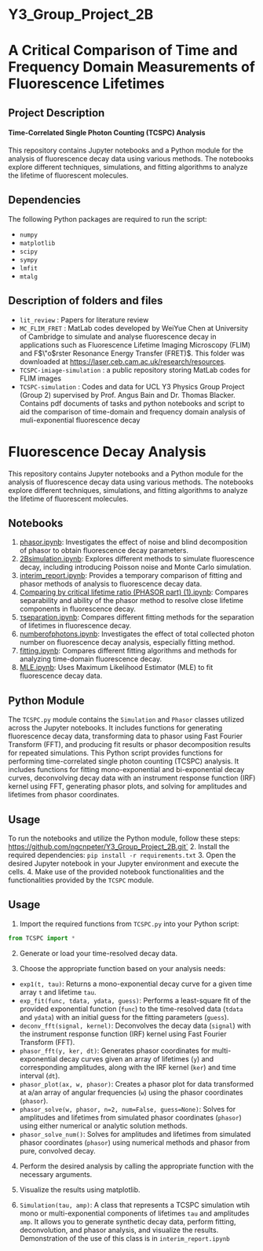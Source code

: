 # Y3_Group_Project_2B
# A Critical Comparison of Time and Frequency Domain Measurements of Fluorescence Lifetimes

## Project Description

#### Time-Correlated Single Photon Counting (TCSPC) Analysis

This repository contains Jupyter notebooks and a Python module for the analysis of fluorescence decay data using various methods. The notebooks explore different techniques, simulations, and fitting algorithms to analyze the lifetime of fluorescent molecules.

## Dependencies

The following Python packages are required to run the script:
- `numpy`
- `matplotlib`
- `scipy`
- `sympy`
- `lmfit`
- `mtalg`

## Description of folders and files

- `lit_review` : Papers for literature review
- `MC_FLIM_FRET` : MatLab codes developed by WeiYue Chen at University of Cambridge to simulate and analyse fluorescence decay in applications such as Fluorescence Lifetime Imaging Microscopy (FLIM) and F$\"o$rster Resonance Energy Transfer (FRET)$. This folder was downloaded at https://laser.ceb.cam.ac.uk/research/resources.
- `TCSPC-imiage-simulation` : a public repository storing MatLab codes for FLIM images
- `TCSPC-simulation` : Codes and data for UCL Y3 Physics Group Project (Group 2) supervised by Prof. Angus Bain and Dr. Thomas Blacker. Contains pdf documents of tasks and python notebooks and script to aid the comparison of time-domain and frequency domain analysis of muli-exponential fluorescence decay

# Fluorescence Decay Analysis

This repository contains Jupyter notebooks and a Python module for the analysis of fluorescence decay data using various methods. The notebooks explore different techniques, simulations, and fitting algorithms to analyze the lifetime of fluorescent molecules.

## Notebooks

1. [phasor.ipynb](https://github.com/ngcnpeter/Y3_Group_Project_2B/blob/main/TCSPC-simulation/phasor.ipynb): Investigates the effect of noise and blind decomposition of phasor to obtain fluorescence decay parameters.
2. [2Bsimulation.ipynb](https://github.com/ngcnpeter/Y3_Group_Project_2B/blob/main/TCSPC-simulation/2Bsimulation.ipynb): Explores different methods to simulate fluorescence decay, including introducing Poisson noise and Monte Carlo simulation.
3. [interim_report.ipynb](https://github.com/ngcnpeter/Y3_Group_Project_2B/blob/main/TCSPC-simulation/interim_report_ipynb): Provides a temporary comparison of fitting and phasor methods of analysis to fluorescence decay data.
4. [Comparing by critical lifetime ratio (PHASOR part) (1).ipynb](https://github.com/ngcnpeter/Y3_Group_Project_2B/blob/main/TCSPC-simulation/comparing_by_critical_lifetime_ratio_ipynb): Compares separability and ability of the phasor method to resolve close lifetime components in fluorescence decay.
5. [τseparation.ipynb](https://github.com/ngcnpeter/Y3_Group_Project_2B/blob/main/TCSPC-simulation/tau_separation_ipynb): Compares different fitting methods for the separation of lifetimes in fluorescence decay.
6. [numberofphotons.ipynb](https://github.com/ngcnpeter/Y3_Group_Project_2B/blob/main/TCSPC-simulation/_number_of_photons_ipynb): Investigates the effect of total collected photon number on fluorescence decay analysis, especially fitting method.
7. [fitting.ipynb](https://github.com/ngcnpeter/Y3_Group_Project_2B/blob/main/TCSPC-simulation/_fitting_ipynb): Compares different fitting algorithms and methods for analyzing time-domain fluorescence decay.
8. [MLE.ipynb](https://github.com/ngcnpeter/Y3_Group_Project_2B/blob/main/TCSPC-simulation/_MLE_ipynb): Uses Maximum Likelihood Estimator (MLE) to fit fluorescence decay data.

## Python Module

The `TCSPC.py` module contains the `Simulation` and `Phasor` classes utilized across the Jupyter notebooks. It includes functions for generating fluorescence decay data, transforming data to phasor using Fast Fourier Transform (FFT), and producing fit results or phasor decomposition results for repeated simulations. This Python script provides functions for performing time-correlated single photon counting (TCSPC) analysis. It includes functions for fitting mono-exponential and bi-exponential decay curves, deconvolving decay data with an instrument response function (IRF) kernel using FFT, generating phasor plots, and solving for amplitudes and lifetimes from phasor coordinates.

## Usage

To run the notebooks and utilize the Python module, follow these steps:
https://github.com/ngcnpeter/Y3_Group_Project_2B.git`
2. Install the required dependencies: `pip install -r requirements.txt`
3. Open the desired Jupyter notebook in your Jupyter environment and execute the cells.
4. Make use of the provided notebook functionalities and the functionalities provided by the `TCSPC` module.

## Usage

1. Import the required functions from `TCSPC.py` into your Python script:

```python
from TCSPC import *
```

2. Generate or load your time-resolved decay data.

3. Choose the appropriate function based on your analysis needs:

- `exp1(t, tau)`: Returns a mono-exponential decay curve for a given time array `t` and lifetime `tau`.
- `exp_fit(func, tdata, ydata, guess)`: Performs a least-square fit of the provided exponential function (`func`) to the time-resolved data (`tdata` and `ydata`) with an initial guess for the fitting parameters (`guess`).
- `deconv_fft(signal, kernel)`: Deconvolves the decay data (`signal`) with the instrument response function (IRF) kernel using Fast Fourier Transform (FFT).
- `phasor_fft(y, ker, dt)`: Generates phasor coordinates for multi-exponential decay curves given an array of lifetimes (`y`) and corresponding amplitudes, along with the IRF kernel (`ker`) and time interval (`dt`).
- `phasor_plot(ax, w, phasor)`: Creates a phasor plot for data transformed at a/an array of angular frequencies (`w`) using the phasor coordinates (`phasor`).
- `phasor_solve(w, phasor, n=2, num=False, guess=None)`: Solves for amplitudes and lifetimes from simulated phasor coordinates (`phasor`) using either numerical or analytic solution methods.
- `phasor_solve_num()`: Solves for amplitudes and lifetimes from simulated phasor coordinates (`phasor`) using numerical methods and phasor from pure, convolved decay.

4. Perform the desired analysis by calling the appropriate function with the necessary arguments.

5. Visualize the results using matplotlib.

6. `Simulation(tau, amp)`: A class that represents a TCSPC simulation wtih mono or multi-exponential components of lifetimes `tau` and amplitudes `amp`. It allows you to generate synthetic decay data, perform fitting, deconvolution, and phasor analysis, and visualize the results. Demonstration of the use of this class is in `interim_report.ipynb`

